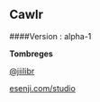 ## Cawlr
####Version : alpha-1





**Tombreges**


[@jiilibr](https://www.twitter.com/jiilibr)


[esenji.com/studio](https://www.esenji.com/studio)
